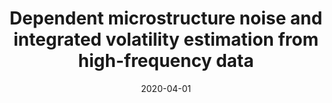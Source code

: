 ---
title: "Dependent microstructure noise and integrated volatility estimation from high-frequency data"
collection: publications
category: manuscripts
permalink: /publication/2020-dependent-microstructure-noise
#excerpt: "Studies the impact of dependent microstructure noise on volatility estimation and proposes new estimators."
date: 2020-04-01
venue: "Journal of Econometrics, 215(2): 536–558"
paperurl: "https://doi.org/10.1016/j.jeconom.2019.10.004"
authors: "Z. Merrick Li, Roger J. A. Laeven, Michel H. Vellekoop"
#citation: 'Li, Z. M., Laeven, R. J. A., & Vellekoop, M. H. (2020). "Dependent microstructure noise and integrated volatility estimation from high-frequency data." <i>Journal of Econometrics</i>, 215(2), 536–558.'
---